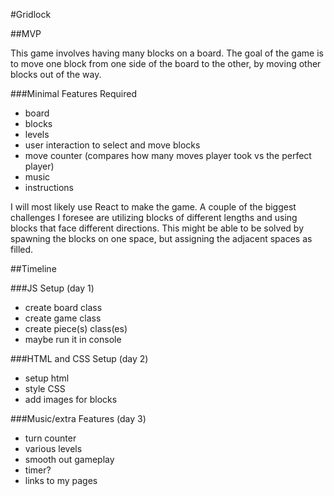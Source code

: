 #Gridlock

##MVP

This game involves having many blocks on a board. The goal of the game is to move one block from one side of the board to the other, by moving other blocks out of the way.

###Minimal Features Required
- board
- blocks
- levels
- user interaction to select and move blocks
- move counter (compares how many moves player took vs the perfect player)
- music
- instructions

I will most likely use React to make the game. A couple of the biggest challenges I foresee are utilizing blocks of different lengths and using blocks that face different directions. This might be able to be solved by spawning the blocks on one space, but assigning the adjacent spaces as filled.


##Timeline

###JS Setup (day 1)
- create board class
- create game class
- create piece(s) class(es)
- maybe run it in console

###HTML and CSS Setup (day 2)
- setup html
- style CSS
- add images for blocks

###Music/extra Features (day 3)
- turn counter
- various levels
- smooth out gameplay
- timer?
- links to my pages
